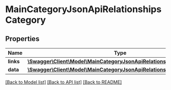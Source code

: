 # MainCategoryJsonApiRelationshipsCategory

## Properties
Name | Type | Description | Notes
------------ | ------------- | ------------- | -------------
**links** | [**\Swagger\Client\Model\MainCategoryJsonApiRelationshipsCategoryLinks**](MainCategoryJsonApiRelationshipsCategoryLinks.md) |  | [optional] 
**data** | [**\Swagger\Client\Model\MainCategoryJsonApiRelationshipsCategoryData**](MainCategoryJsonApiRelationshipsCategoryData.md) |  | [optional] 

[[Back to Model list]](../../README.md#documentation-for-models) [[Back to API list]](../../README.md#documentation-for-api-endpoints) [[Back to README]](../../README.md)


